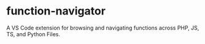 # function-navigator
A VS Code extension for browsing and navigating functions across PHP, JS, TS, and Python Files.
